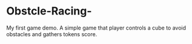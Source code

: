 # Obstcle-Racing-
My first game demo. A simple game that player controls a cube to avoid obstacles and gathers tokens score. 
